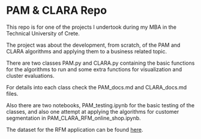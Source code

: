 # PAM & CLARA Repo

This repo is for one of the projects I undertook during my MBA in the Technical University of Crete. 

The project was about the development, from scratch, of the PAM and CLARA algorithms and applying them to a business related topic. 

There are two classes PAM.py and CLARA.py containing the basic functions for the algorithms to run and some extra functions for visualization and cluster evaluations. 

For details into each class check the PAM_docs.md and CLARA_docs.md files. 

Also there are two notebooks, PAM_testing.ipynb for the basic testing of the classes, and also one attempt at applying the algorithms for customer segmentation in PAM_CLARA_RFM_online_shop.ipynb.

The dataset for the RFM application can be found [here](https://www.kaggle.com/datasets/hunter0007/ecommerce-dataset-for-predictive-marketing-2023).



